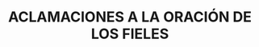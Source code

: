 ---
capo: 0
id: 179
lang: es-es
step: lit
subtitle: ''
tags: []
title: ACLAMACIONES A LA ORACIÓN DE LOS FIELES
---